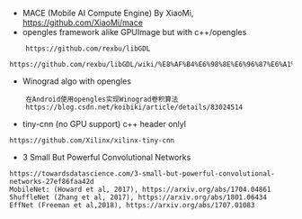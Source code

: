
* MACE (Mobile AI Compute Engine) By XiaoMi, https://github.com/XiaoMi/mace
* opengles framework alike GPUImage but with c++/opengles
```
	https://github.com/rexbu/libGDL
	https://github.com/rexbu/libGDL/wiki/%E8%AF%B4%E6%98%8E%E6%96%87%E6%A1%A3
```
* Winograd algo with opengles
```
	在Android使用opengles实现Winograd卷积算法
	https://blog.csdn.net/koibiki/article/details/83024514
```
* tiny-cnn (no GPU support) c++ header onlyl
```
https://github.com/Xilinx/xilinx-tiny-cnn
```

* 3 Small But Powerful Convolutional Networks
```
https://towardsdatascience.com/3-small-but-powerful-convolutional-networks-27ef86faa42d
MobileNet: (Howard et al, 2017), https://arxiv.org/abs/1704.04861
ShuffleNet (Zhang et al, 2017), https://arxiv.org/abs/1801.06434
EffNet (Freeman et al,2018), https://arxiv.org/abs/1707.01083
```
